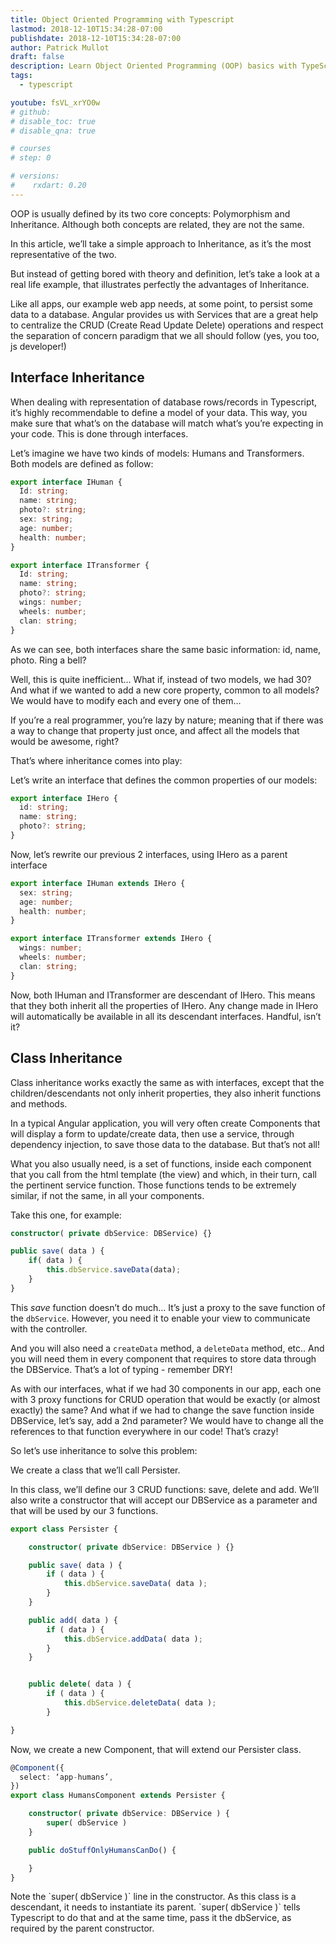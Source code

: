 ```yaml
---
title: Object Oriented Programming with Typescript
lastmod: 2018-12-10T15:34:28-07:00
publishdate: 2018-12-10T15:34:28-07:00
author: Patrick Mullot
draft: false
description: Learn Object Oriented Programming (OOP) basics with TypeScript
tags:
  - typescript

youtube: fsVL_xrYO0w
# github:
# disable_toc: true
# disable_qna: true

# courses
# step: 0

# versions:
#    rxdart: 0.20
---
```


OOP is usually defined by its two core concepts: Polymorphism and Inheritance. Although both concepts are related, they are not the same.

In this article, we’ll take a simple approach to Inheritance, as it’s the most representative of the two.

But instead of getting bored with theory and definition, let’s take a look at a real life example, that illustrates perfectly the advantages of Inheritance.

Like all apps, our example web app needs, at some point, to persist some data to a database. Angular provides us with Services that are a great help to centralize the CRUD (Create Read Update Delete) operations and respect the separation of concern paradigm that we all should follow (yes, you too, js developer!)



## Interface Inheritance

When dealing with representation of database rows/records in Typescript, it’s highly recommendable to define a model of your data. This way, you make sure that what’s on the database will match what’s you’re expecting in your code. This is done through interfaces.

Let’s imagine we have two kinds of models: Humans and Transformers.
Both models are defined as follow:

```typescript
export interface IHuman {
  Id: string;
  name: string;
  photo?: string;
  sex: string;
  age: number;
  health: number;
}
```

```typescript
export interface ITransformer {
  Id: string;
  name: string;
  photo?: string;
  wings: number;
  wheels: number;
  clan: string;
}
```

As we can see, both interfaces share the same basic information: id, name, photo. Ring a bell?

Well, this is quite inefficient… What if, instead of two models, we had 30? And what if we wanted to add a new core property, common to all models? We would have to modify each and every one of them…

If you’re a real programmer, you’re lazy by nature; meaning that if there was a way to change that property just once, and affect all the models that would be awesome, right?

That’s where inheritance comes into play:

Let’s write an interface that defines the common properties of our models:

```typescript
export interface IHero {
  id: string;
  name: string;
  photo?: string;
}
```

Now, let’s rewrite our previous 2 interfaces, using IHero as a parent interface

```typescript
export interface IHuman extends IHero {
  sex: string;
  age: number;
  health: number;
}

export interface ITransformer extends IHero {
  wings: number;
  wheels: number;
  clan: string;
}
```

Now, both IHuman and ITransformer are descendant of IHero. This means that they both inherit all the properties of IHero. Any change made in IHero will automatically be available in all its descendant interfaces. Handful, isn’t it?

## Class Inheritance

Class inheritance works exactly the same as with interfaces, except that the children/descendants not only inherit properties, they also inherit functions and methods.

In a typical Angular application, you will very often create Components that will display a form to update/create data, then use a service, through dependency injection, to save those data to the database.
But that’s not all!

What you also usually need, is a set of functions, inside each component that you call from the html template (the view) and which, in their turn, call the pertinent service function. Those functions tends to be extremely similar, if not the same, in all your components.

Take this one, for example:

```typescript
constructor( private dbService: DBService) {}

public save( data ) {
    if( data ) {
        this.dbService.saveData(data);
    }
}
```

This _save_ function doesn’t do much… It’s just a proxy to the save function of the `dbService`. However, you need it to enable your view to communicate with the controller.

And you will also need a `createData` method, a `deleteData` method, etc.. And you will need them in every component that requires to store data through the DBService. That’s a lot of typing - remember DRY!

As with our interfaces, what if we had 30 components in our app, each one with 3 proxy functions for CRUD operation that would be exactly (or almost exactly) the same? And what if we had to change the save function inside DBService, let’s say, add a 2nd parameter? We would have to change all the references to that function everywhere in our code! That’s crazy!

So let’s use inheritance to solve this problem:

We create a class that we’ll call Persister.

In this class, we’ll define our 3 CRUD functions: save, delete and add.
We’ll also write a constructor that will accept our DBService as a parameter and that will be used by our 3 functions.

```typescript
export class Persister {

    constructor( private dbService: DBService ) {}

    public save( data ) {
        if ( data ) {
            this.dbService.saveData( data );
        }
    }

    public add( data ) {
        if ( data ) {
            this.dbService.addData( data );
        }
    }


    public delete( data ) {
        if ( data ) {
            this.dbService.deleteData( data );
        }

}
```

Now, we create a new Component, that will extend our Persister class.

```typescript
@Component({
  select: ‘app-humans’,
})
export class HumansComponent extends Persister {

    constructor( private dbService: DBService ) {
        super( dbService )
    }

    public doStuffOnlyHumansCanDo() {

    }
}
```

<p class="tip">Note the `super( dbService )` line in the constructor. As this class is a descendant, it needs to instantiate its parent. `super( dbService )` tells Typescript to do that and at the same time, pass it the dbService, as required by the parent constructor.</p>
